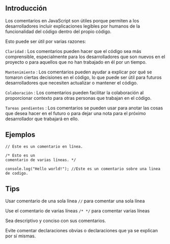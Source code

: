 ## Introducción

Los comentarios en JavaScript son útiles porque permiten a los desarrolladores incluir explicaciones legibles por humanos de la funcionalidad del código dentro del propio código. 

Esto puede ser útil por varias razones:

```Claridad``` : Los comentarios pueden hacer que el código sea más comprensible, especialmente para los desarrolladores que son nuevos en el proyecto o para aquellos que no han trabajado en él por un tiempo.

```Mantenimiento``` : Los comentarios pueden ayudar a explicar por qué se tomaron ciertas decisiones en el código, lo que puede ser útil para futuros desarrolladores que necesiten actualizar o mantener el código.

```Colaboración``` : Los comentarios pueden facilitar la colaboración al proporcionar contexto para otras personas que trabajan en el código.

```Tareas pendientes``` : Los comentarios se pueden usar para anotar las cosas que desea hacer en el futuro o para dejar una nota para el próximo desarrollador que trabajará en ello.

## Ejemplos

```
// Este es un comentario en línea.

/* Esto es un
comentario de varias líneas. */

console.log("Hello world!"); //Este es un comentario sobre una linea de codigo.
```
## Tips

Usar comentario de una sola línea ```//``` para comentar una sola línea

Use el comentario de varias líneas ```/* */``` para comentar varias líneas

Sea descriptivo y conciso con sus comentarios.

Evite comentar declaraciones obvias o declaraciones que ya se explican por sí mismas.

